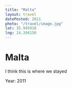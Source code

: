 ```yaml
---
title: "Malta"
layout: travel
datePosted: 2011
photo: "/travel/image.jpg"
lat: 35.945910
lng: 14.394150
---
```

# Malta

I think this is where we stayed

Year: 2011
